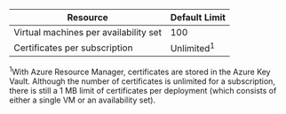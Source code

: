| Resource | Default Limit |
| --- | --- |
| Virtual machines per availability set |100 |
| Certificates per subscription |Unlimited<sup>1</sup> |

<sup>1</sup>With Azure Resource Manager, certificates are stored in the Azure Key Vault. Although the number of certificates is unlimited for a subscription, there is still a 1 MB limit of certificates per deployment (which consists of either a single VM or an availability set).


